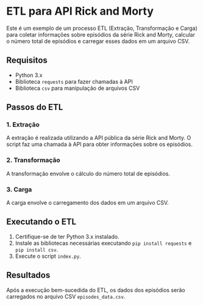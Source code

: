 # ETL para API Rick and Morty

Este é um exemplo de um processo ETL (Extração, Transformação e Carga) para coletar informações sobre episódios da série Rick and Morty, calcular o número total de episódios e carregar esses dados em um arquivo CSV.

## Requisitos

- Python 3.x
- Biblioteca `requests` para fazer chamadas à API
- Biblioteca `csv` para manipulação de arquivos CSV

## Passos do ETL

### 1. Extração

A extração é realizada utilizando a API pública da série Rick and Morty. O script faz uma chamada à API para obter informações sobre os episódios.


### 2. Transformação

A transformação envolve o cálculo do número total de episódios.


### 3. Carga

A carga envolve o carregamento dos dados em um arquivo CSV.

## Executando o ETL

1. Certifique-se de ter Python 3.x instalado.
2. Instale as bibliotecas necessárias executando `pip install requests` e `pip install csv`.
3. Execute o script `index.py`.

## Resultados

Após a execução bem-sucedida do ETL, os dados dos episódios serão carregados no arquivo CSV `episodes_data.csv`.